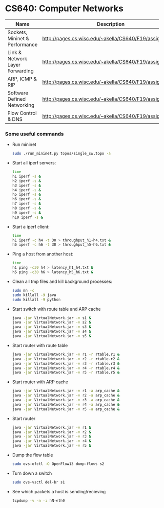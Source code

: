 # CS640: Computer Networks


| Name            | Description     | Code     | 
| -- | -- | -- |
| Sockets, Mininet & Performance | http://pages.cs.wisc.edu/~akella/CS640/F19/assignment1/ | [Code](./Assignment1) | 
| Link & Network Layer Forwarding  | http://pages.cs.wisc.edu/~akella/CS640/F19/assignment2/ | [Code](./Assignment2) | 
| ARP, ICMP & RIP  | http://pages.cs.wisc.edu/~akella/CS640/F19/assignment3/ | [Code](./Assignment3) | 
| Software Defined Networking | http://pages.cs.wisc.edu/~akella/CS640/F19/assignment4/ |[Code](./Assignment4) | 
| Flow Control & DNS    | http://pages.cs.wisc.edu/~akella/CS640/F19/assignment5/ | [Code](./Assignment5) | 


 
### Some useful commands

- Run mininet

    ```sh
    sudo ./run_mininet.py topos/single_sw.topo -a
    ```

- Start all iperf servers: 

    ```sh
    time
    h1 iperf -s &
    h2 iperf -s &
    h3 iperf -s &
    h4 iperf -s &
    h5 iperf -s &
    h6 iperf -s &
    h7 iperf -s &
    h8 iperf -s &
    h9 iperf -s &
    h10 iperf -s &

    ```

- Start a iperf client:

    ```sh
    time
    h1 iperf -c h4 -t 30 > throughput_h1-h4.txt & 
    h5 iperf -c h6 -t 30 > throughput_h5-h6.txt &

    ```

- Ping a host from another host:
    ```sh
    time
    h1 ping -c30 h4 > latency_h1_h4.txt &
    h5 ping -c30 h6 > latency_h5_h6.txt &
    
    ```

- Clean all tmp files and kill background processes:

    ```sh
    sudo mn -c
    sudo killall -9 java
    sudo killall -9 python
    ```

 - Start switch with route table and ARP cache
 
    ```sh
    java -jar VirtualNetwork.jar -v s1 &
    java -jar VirtualNetwork.jar -v s2 &
    java -jar VirtualNetwork.jar -v s3 &
    java -jar VirtualNetwork.jar -v s4 &
    java -jar VirtualNetwork.jar -v s5 &
    ```

 - Start router with route table

    ```sh
    java -jar VirtualNetwork.jar -v r1 -r rtable.r1 &
    java -jar VirtualNetwork.jar -v r2 -r rtable.r2 &
    java -jar VirtualNetwork.jar -v r3 -r rtable.r3 &
    java -jar VirtualNetwork.jar -v r4 -r rtable.r4 &
    java -jar VirtualNetwork.jar -v r5 -r rtable.r5 &
    ```
    
 - Start router with ARP cache

    ```sh
   	java -jar VirtualNetwork.jar -v r1 -a arp_cache &
    java -jar VirtualNetwork.jar -v r2 -a arp_cache &
    java -jar VirtualNetwork.jar -v r3 -a arp_cache &
    java -jar VirtualNetwork.jar -v r4 -a arp_cache &
    java -jar VirtualNetwork.jar -v r5 -a arp_cache &
    ```
    
- Start router
    
    ```sh
    java -jar VirtualNetwork.jar -v r1 &
    java -jar VirtualNetwork.jar -v r2 &
    java -jar VirtualNetwork.jar -v r3 &
    java -jar VirtualNetwork.jar -v r4 &
    java -jar VirtualNetwork.jar -v r5 &
    ```

- Dump the flow table

    ```sh
    sudo ovs-ofctl -O OpenFlow13 dump-flows s2
    ```
    
- Turn down a switch


    ```sh
    sudo ovs-vsctl del-br s1
    ```

- See which packets a host is sending/recieving

    ```sh
    tcpdump -v -n -i hN-eth0
    ```
